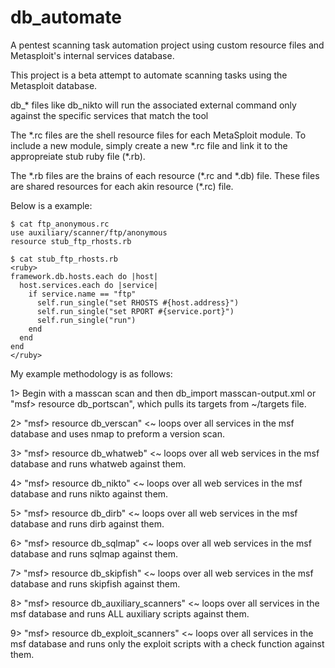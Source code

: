 # db_automate
A pentest scanning task automation project using custom resource files and Metasploit's internal services database.

This project is a beta attempt to automate scanning tasks using the Metasploit database.

db_\* files like db_nikto will run the associated external command only against the specific services that match the tool

The \*.rc files are the shell resource files for each MetaSploit module. To include a new module, simply create a new *.rc file and link it to the appropreiate stub ruby file (\*.rb). 

The \*.rb files are the brains of each resource (\*.rc and \*.db) file. These files are shared resources for each akin resource (\*.rc) file.

Below is a example:

```
$ cat ftp_anonymous.rc
use auxiliary/scanner/ftp/anonymous
resource stub_ftp_rhosts.rb
```

```
$ cat stub_ftp_rhosts.rb 
<ruby>
framework.db.hosts.each do |host|
  host.services.each do |service|
    if service.name == "ftp"
      self.run_single("set RHOSTS #{host.address}")
      self.run_single("set RPORT #{service.port}")
      self.run_single("run")
    end
  end
end
</ruby>
```

My example methodology is as follows:

1> Begin with a masscan scan and then db_import masscan-output.xml or "msf> resource db_portscan", which pulls its targets from ~/targets file.

2> "msf> resource db_verscan" <~ loops over all services in the msf database and uses nmap to preform a version scan.

3> "msf> resource db_whatweb" <~ loops over all web services in the msf database and runs whatweb against them.

4> "msf> resource db_nikto" <~ loops over all web services in the msf database and runs nikto against them. 

5> "msf> resource db_dirb" <~ loops over all web services in the msf database and runs dirb against them.

6> "msf> resource db_sqlmap" <~ loops over all web services in the msf database and runs sqlmap against them.

7> "msf> resource db_skipfish" <~ loops over all web services in the msf database and runs skipfish against them.

8> "msf> resource db_auxiliary_scanners" <~ loops over all services in the msf database and runs ALL auxiliary scripts against them.

9> "msf> resource db_exploit_scanners" <~ loops over all services in the msf database and runs only the exploit scripts with a check function against them.
